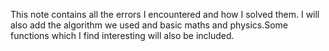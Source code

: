 This note contains all the errors I encountered and how I solved them. I will also add the algorithm we used and basic maths and physics.Some functions which I find interesting will also be included.
